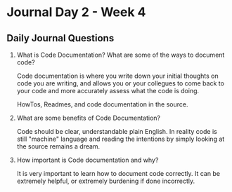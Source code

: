 # Journal Day 2 - Week 4

## Daily Journal Questions

1. What is Code Documentation? What are some of the ways to document code?

    Code documentation is where you write down your initial thoughts on code you are writing, and allows you or your collegues to come back to your code and more accurately assess what the code is doing.

    HowTos, Readmes, and code documentation in the source.

2. What are some benefits of Code Documentation?

    Code should be clear, understandable plain English. In reality code is still "machine" language and reading the intentions by simply looking at the source remains a dream.

3. How important is Code documentation and why?

    It is very important to learn how to document code correctly. It can be extremely helpful, or extremely burdening if done incorrectly.
